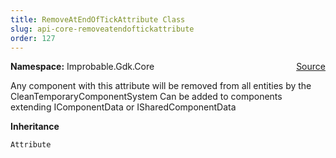 ```yaml
---
title: RemoveAtEndOfTickAttribute Class
slug: api-core-removeatendoftickattribute
order: 127
---
```


<p><b>Namespace:</b> Improbable.Gdk.Core<span style="float: right"><a href="https://www.github.com/spatialos/gdk-for-unity/blob/0.3.3/workers/unity/Packages/io.improbable.gdk.core/Attributes/RemoveAtEndOfTickAttribute.cs/#L11">Source</a></span></p>

</p>


<p>Any component with this attribute will be removed from all entities by the CleanTemporaryComponentSystem Can be added to components extending IComponentData or ISharedComponentData </p>



</p>
<p><b>Inheritance</b></p>

<code>Attribute</code>












